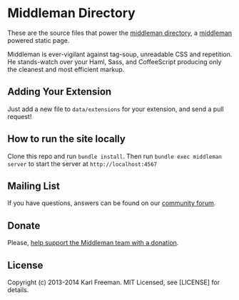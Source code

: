 # Middleman Directory

These are the source files that power the [middleman directory](http://middlemanapp.com/),
a [middleman](https://github.com/middleman/middleman) powered static page.

Middleman is ever-vigilant against tag-soup, unreadable CSS and repetition. He stands-watch
over your Haml, Sass, and CoffeeScript producing only the cleanest and most efficient
markup.

## Adding Your Extension

Just add a new file to `data/extensions` for your extension, and send a pull request!

## How to run the site locally

Clone this repo and run `bundle install`. Then run `bundle exec middleman server` to start the server at `http://localhost:4567`

## Mailing List

If you have questions, answers can be found on our [community  forum](http://forum.middlemanapp.com/).

## Donate

Please, [help support the Middleman team with a donation](https://spb.io/s/4dXbHBorC3).

## License

Copyright (c) 2013-2014 Karl Freeman. MIT Licensed, see [LICENSE] for details.